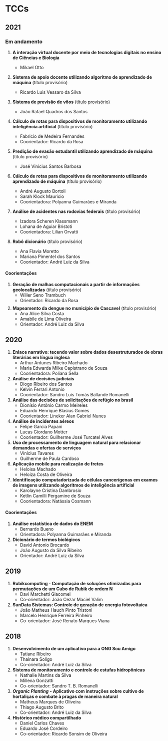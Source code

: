 <!-- #region -->
# TCCs

## 2021
### Em andamento

1. **A interação virtual docente por meio de tecnologias digitais no ensino de Ciências e Biologia**
    - Mikael Otto $$ $$
    
1. **Sistema de apoio docente utilizando algoritmo de aprendizado de máquina** (título provisório)
    - Ricardo Luis Vessaro da Silva $$ $$
    
1. **Sistema de previsão de vôos** (título provisório)
    - João Rafael Quadros dos Santos $$ $$
    
1. **Cálculo de rotas para dispositivos de monitoramento utilizando inteligência artificial** (título provisório)
    - Fabricio de Medeira Fernandes
    - Coorientador: Ricardo da Rosa $$ $$
    
1. **Predição de evasão estudantil utilizando aprendizado de máquina** (título provisório)
    - José Vinicius Santos Barbosa $$ $$
    
1. **Cálculo de rotas para dispositivos de monitoramento utilizando aprendizado de máquina** (título provisório)
    - André Augusto Bortoli
    - Sarah Klock Mauricio
    - Coorientadora: Polyanna Guimarães e Miranda $$ $$

1. **Análise de acidentes nas rodovias federais** (título provisório)
    - Izadora Scheren Klassmann
    - Lohana de Aguiar Bristoti
    - Coorientadora: Lilian Orvatti $$ $$

1. **Robô dicionário** (título provisório)
    - Ana Flavia Moretto
    - Mariana Pimentel dos Santos
    - Coorientador: André Luiz da Silva $$ $$


#### Coorientações

1. **Geração de malhas computacionais a partir de informações geolocalizadas** (título provisório)
    - Willer Seno Trambuch
    - Orientador: Ricardo da Rosa $$ $$
1. **Mapeamento da dengue no município de Cascavel** (título provisório)
    - Ana Alice Silva Costa
    - Amabile de Lima Oliveira
    - Orientador: André Luiz da Silva $$ $$
<!-- #endregion -->

## 2020
1. **Enlace narrativo: tecendo valor sobre dados desestruturados de obras literárias em língua inglesa**
    - Arthur Antunes Ribeiro Machado
    - Maria Edwarda Milke Capistrano de Souza
    - Coorientadora: Poliana Sella
1. **Análise de decisões judiciais**
    - Diogo Ribeiro dos Santos
    - Kelvin Ferrari Antonio
    - Coorientador: Sandro Luís Tomás Ballande Romanelli
1. **Análise das decisões de solicitações de refúgio no brasil**
    - Dionísio Antônio Carmo Meireles
    - Eduardo Henrique Blasius Gomes
    - Coorientador: Lineker Alan Gabriel Nunes
1. **Análise de incidentes aéreos**
    - Felipe Garcia Papani
    - Lucas Giordano Motter
    - Coorientador: Guilherme José Turcatel Alves
1. **Uso de processamento de linguagem natural para relacionar demandas e ofertas de serviços**
    - Vinícius Tavares
    - Guilherme de Paula Cardoso
1. **Aplicação mobile para realização de fretes**
    - Heloisa Machado
    - Heloíza Costa de Oliveira
1. **Identificação computadorizada de células cancerígenas em exames de imagens utilizando algoritmos de inteligência artificial**
    - Karolayne Cristina Dambrosio
    - Ketlin Camilli Pergamine de Souza
    - Coorientadora: Natássia Cosmann


#### Coorientações
1. **Análise estatística de dados do ENEM**
    - Bernardo Bueno
    - Orientadora: Polyanna Guimarães e Miranda
1. **Dicionário de termos biológicos**
    - David Antonio Brocardo
    - João Augusto da Silva Ribeiro
    - Orientador: André Luiz da Silva    


## 2019
1. **Rubikcomputing - Computação de soluções otimizadas para permutações de um Cubo de Rubik de ordem N**
    - Davi Marchetti Giacomel
    - Co-orientador: João Cezar Maciel Valim
1. **SunData Sistemas: Controle de geração de energia fotovoltaica**
    - João Matheus Hauch Pinto Tristoni
    - Marcelo Henrique Ferreira Pinheiro
    - Co-orientador: José Renato Marques Viana
    
## 2018
1. **Desenvolvimento de um aplicativo para a ONG Sou Amigo**
    - Tatiane Ribeiro
    - Thainara Soligo
    - Co-orientador: André Luiz da Silva
1. **Sistema de monitoramento e controle de estufas hidropônicas**
    - Nathalie Martins da Silva
    - Millena Gonzatti
    - Co-orientador: Sandro T. B. Romanelli
1. ***Organic Planting*** **- Aplicativo com instruções sobre cultivo de hortaliças e combate à pragas de maneira natural**
    - Matheus Marques de Oliveira
    - Thiago Augusto Brito
    - Co-orientador: André Luiz da Silva
1. **Histórico médico compartilhado**
    - Daniel Carlos Chaves
    - Eduardo José Cordeiro
    - Co-orientador: Ricardo Sonsim de Oliveira
